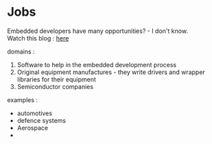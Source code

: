 # Jobs

Embedded developers have many opportunities? - I don't know.    
Watch this blog : [here](https://www.youtube.com/watch?v=eeQsYlMeVpY&t=411s)


domains :
1. Software to help in the embedded development process
2. Original equipment manufactures - they write drivers and wrapper libraries for their equipment
3. Semiconductor companies


examples :
- automotives
- defence systems 
- Aerospace
- 